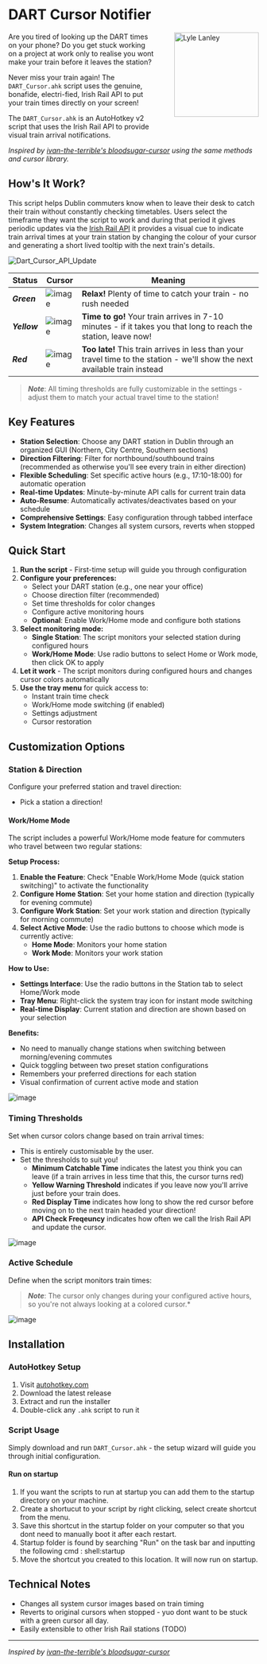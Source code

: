 # DART Cursor Notifier

<div align="left">
<img src="https://github.com/user-attachments/assets/70ecc62a-2056-403d-8a0a-ebeb2d82e827" alt="Lyle Lanley" width="170" align="right" style="margin-left: 40px; margin-bottom: 40px;"/>

Are you tired of looking up the DART times on your phone? Do you get stuck working on a project at work only to realise you wont make your train before it leaves the station?

Never miss your train again! The `DART_Cursor.ahk` script uses the genuine, bonafide, electri-fied, Irish Rail API to put your train times directly on your screen! 

The `DART_Cursor.ahk` is an AutoHotkey v2 script that uses the Irish Rail API to provide visual train arrival notifications.

</div>

*Inspired by [ivan-the-terrible's bloodsugar-cursor](https://github.com/ivan-the-terrible/bloodsugar-cursor) using the same methods and cursor library.*

## How's It Work?

This script helps Dublin commuters know when to leave their desk to catch their train without constantly checking timetables. Users select the timeframe they want the script to work and during that period it gives periodic updates via the [Irish Rail API](https://api.irishrail.ie/realtime/) it provides a visual cue to indicate train arrival times at your train station by changing the colour of your cursor and generating a short lived tooltip with the next train's details. 

![Dart_Cursor_API_Update](https://github.com/user-attachments/assets/f3ae050a-828a-4461-85b3-474f06cf4064)

| Status | Cursor | Meaning |
|--------|---------|---------|
| ***Green*** | ![image](https://github.com/user-attachments/assets/0d4e52aa-705a-4e59-afb6-5bd1fe9648c8) | **Relax!** Plenty of time to catch your train - no rush needed |
| ***Yellow*** | ![image](https://github.com/user-attachments/assets/a47af124-a86a-40e4-8962-9e6e27298c1c) | **Time to go!** Your train arrives in 7-10 minutes - if it takes you that long to reach the station, leave now! |
| ***Red*** | ![image](https://github.com/user-attachments/assets/49026965-10dc-441a-bb4d-0547756dae46) | **Too late!** This train arrives in less than your travel time to the station - we'll show the next available train instead |

> ***Note***: All timing thresholds are fully customizable in the settings - adjust them to match your actual travel time to the station!

## Key Features

- **Station Selection**: Choose any DART station in Dublin through an organized GUI (Northern, City Centre, Southern sections)
- **Direction Filtering**: Filter for northbound/southbound trains (recommended as otherwise you'll see every train in either direction)
- **Flexible Scheduling**: Set specific active hours (e.g., 17:10-18:00) for automatic operation
- **Real-time Updates**: Minute-by-minute API calls for current train data
- **Auto-Resume**: Automatically activates/deactivates based on your schedule
- **Comprehensive Settings**: Easy configuration through tabbed interface
- **System Integration**: Changes all system cursors, reverts when stopped

## Quick Start

1. **Run the script** - First-time setup will guide you through configuration
2. **Configure your preferences:**
   - Select your DART station (e.g., one near your office)
   - Choose direction filter (recommended)
   - Set time thresholds for color changes
   - Configure active monitoring hours
   - **Optional**: Enable Work/Home mode and configure both stations
3. **Select monitoring mode:**
   - **Single Station**: The script monitors your selected station during configured hours
   - **Work/Home Mode**: Use radio buttons to select Home or Work mode, then click OK to apply
4. **Let it work** - The script monitors during configured hours and changes cursor colors automatically
5. **Use the tray menu** for quick access to:
   - Instant train time check
   - Work/Home mode switching (if enabled)
   - Settings adjustment
   - Cursor restoration

## Customization Options
### Station & Direction
Configure your preferred station and travel direction:
- Pick a station a direction! 

#### Work/Home Mode
The script includes a powerful Work/Home mode feature for commuters who travel between two regular stations:

**Setup Process:**
1. **Enable the Feature**: Check "Enable Work/Home Mode (quick station switching)" to activate the functionality
2. **Configure Home Station**: Set your home station and direction (typically for evening commute)
3. **Configure Work Station**: Set your work station and direction (typically for morning commute)
4. **Select Active Mode**: Use the radio buttons to choose which mode is currently active:
   - **Home Mode**: Monitors your home station 
   - **Work Mode**: Monitors your work station

**How to Use:**
- **Settings Interface**: Use the radio buttons in the Station tab to select Home/Work mode
- **Tray Menu**: Right-click the system tray icon for instant mode switching
- **Real-time Display**: Current station and direction are shown based on your selection

**Benefits:**
- No need to manually change stations when switching between morning/evening commutes
- Quick toggling between two preset station configurations
- Remembers your preferred directions for each station
- Visual confirmation of current active mode and station

![image](https://github.com/user-attachments/assets/a517f38f-6ec1-4263-8580-978f834ad09f)


### Timing Thresholds
Set when cursor colors change based on train arrival times:
- This is entirely customisable by the user.
- Set the thresholds to suit you!
   - ****Minimum Catchable Time**** indicates the latest you think you can leave (if a train arrives in less time that this, the cursor turns red)
   - ****Yellow Warning Threshold**** indicates if you leave now you'll arrive just before your train does.
   - ****Red Display Time**** indicates how long to show the red cursor before moving on to the next train headed your direction!
   - ****API Check Freqeuncy**** indicates how often we call the Irish Rail API and update the cursor. 

![image](https://github.com/user-attachments/assets/b4468069-9a2a-408c-9996-a61b7889d3e4)

### Active Schedule
Define when the script monitors train times:
> ***Note***: The cursor only changes during your configured active hours, so you're not always looking at a colored cursor.*

![image](https://github.com/user-attachments/assets/b49da87b-8e66-42ca-a8b1-fb638bc1d5d9)

## Installation

### AutoHotkey Setup
1. Visit [autohotkey.com](https://www.autohotkey.com)
2. Download the latest release
3. Extract and run the installer
4. Double-click any `.ahk` script to run it

### Script Usage
Simply download and run `DART_Cursor.ahk` - the setup wizard will guide you through initial configuration.

#### Run on startup 
1. If you want the scripts to run at startup you can add them to the startup directory on your machine.
2. Create a shortucut to your script by right clicking, select create shortcut from the menu.
4. Save this shortcut in the startup folder on your computer so that you dont need to manually boot it after each restart.
5. Startup folder is found by searching "Run" on the task bar and inputting the following cmd : shell:startup
6. Move the shortcut you created to this location. It will now run on startup. 

## Technical Notes
- Changes all system cursor images based on train timing
- Reverts to original cursors when stopped - yuo dont want to be stuck with a green cursor all day. 
- Easily extensible to other Irish Rail stations (TODO)

---
*Inspired by [ivan-the-terrible's bloodsugar-cursor](https://github.com/ivan-the-terrible/bloodsugar-cursor)*
